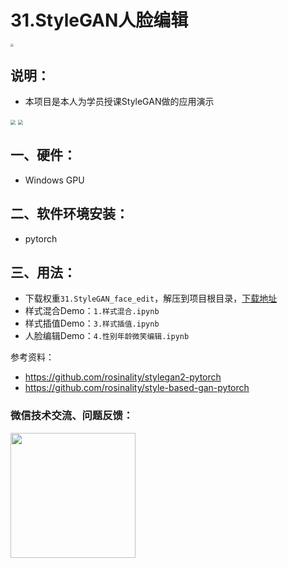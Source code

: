 # 31.StyleGAN人脸编辑

<img src="https://enpei-md.oss-cn-hangzhou.aliyuncs.com/img20221103101533.png?x-oss-process=style/wp" style="zoom:33%;" />





## 说明：

* 本项目是本人为学员授课StyleGAN做的应用演示

<img src="https://enpei-md.oss-cn-hangzhou.aliyuncs.com/img20221103102220.png?x-oss-process=style/wp" style="zoom:50%;" />

<img src="https://enpei-md.oss-cn-hangzhou.aliyuncs.com/img20221103102316.png?x-oss-process=style/wp" style="zoom:50%;" />

## 一、硬件：

* Windows GPU

## 二、软件环境安装：

* pytorch

## 三、用法：

* 下载权重`31.StyleGAN_face_edit`，解压到项目根目录，[下载地址](https://github.com/enpeizhao/CVprojects/releases)
* 样式混合Demo：`1.样式混合.ipynb`
* 样式插值Demo：`3.样式插值.ipynb`
* 人脸编辑Demo：`4.性别年龄微笑编辑.ipynb`



参考资料：

* https://github.com/rosinality/stylegan2-pytorch
* https://github.com/rosinality/style-based-gan-pytorch

### 微信技术交流、问题反馈：

<img src="https://enpei-md.oss-cn-hangzhou.aliyuncs.com/imgIMG_5862.JPG?x-oss-process=style/wp" style="width:200px;" />

